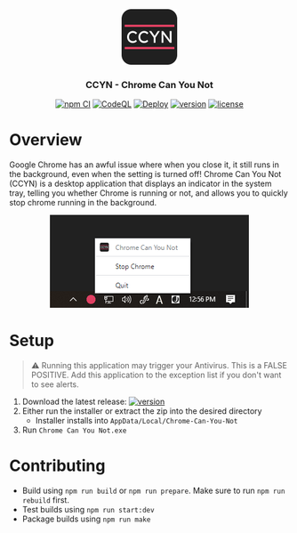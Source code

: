 <div align="center">
    <a href="https://github.com/KatsuteDev/Chrome-Can-You-Not">
        <img src="https://raw.githubusercontent.com/KatsuteDev/Chrome-Can-You-Not/main/icon.png" alt="icon" width="100" height="100">
    </a>
    <h3>CCYN - Chrome Can You Not</h3>
    <a href="https://github.com/KatsuteDev/Chrome-Can-You-Not/actions/workflows/npm_ci.yml"><img src="https://github.com/KatsuteDev/Chrome-Can-You-Not/workflows/npm%20CI/badge.svg" title="npm CI"></a>
    <a href="https://github.com/KatsuteDev/Chrome-Can-You-Not/actions/workflows/codeql.yml"><img src="https://github.com/KatsuteDev/Chrome-Can-You-Not/workflows/CodeQL/badge.svg" title="CodeQL"></a>
    <a href="https://github.com/KatsuteDev/Chrome-Can-You-Not/actions/workflows/deploy.yml"><img src="https://github.com/KatsuteDev/Chrome-Can-You-Not/workflows/Deploy/badge.svg" title="Deploy"></a>
    <a href="https://github.com/KatsuteDev/Chrome-Can-You-Not/releases"><img title="version" src="https://img.shields.io/github/v/release/KatsuteDev/Chrome-Can-You-Not"></a>
    <a href="https://github.com/KatsuteDev/Chrome-Can-You-Not/blob/main/LICENSE"><img title="license" src="https://img.shields.io/github/license/KatsuteDev/Chrome-Can-You-Not"></a>
</div>

# Overview

Google Chrome has an awful issue where when you close it, it still runs in the background, even when the setting is turned off!
Chrome Can You Not (CCYN) is a desktop application that displays an indicator in the system tray, telling you whether Chrome is running or not, and allows you to quickly stop chrome running in the background.

<div align="center">
    <a href="https://github.com/KatsuteDev/Chrome-Can-You-Not">
        <img src="https://raw.githubusercontent.com/KatsuteDev/Chrome-Can-You-Not/main/sample.png" alt="sample">
    </a>
</div>

# Setup

> ⚠ Running this application may trigger your Antivirus. This is a FALSE POSITIVE. Add this application to the exception list if you don't want to see alerts.

 1. Download the latest release: [![version](https://img.shields.io/github/v/release/KatsuteDev/Chrome-Can-You-Not)](https://github.com/KatsuteDev/Chrome-Can-You-Not/releases)
 2. Either run the installer or extract the zip into the desired directory
     - Installer installs into `AppData/Local/Chrome-Can-You-Not`
 3. Run `Chrome Can You Not.exe`

# Contributing

- Build using `npm run build` or `npm run prepare`. Make sure to run `npm run rebuild` first.
- Test builds using `npm run start:dev`
- Package builds using `npm run make`